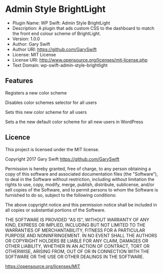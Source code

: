 # Admin Style BrightLight

 * Plugin Name:       WP Swift: Admin Style BrightLight
 * Description:       A plugin that ads custom CSS to the dashboard to match the front end colour scheme of BrightLight.
 * Version:           1.0.0
 * Author:            Gary Swift
 * Author URI:        https://github.com/GarySwift
 * License:           MIT License
 * License URI:       http://www.opensource.org/licenses/mit-license.php
 * Text Domain:       wp-swift-admin-style-brightlight

## Features
Registers a new color scheme

Disables color schemes selector for all users

Sets this new color scheme for all users

Sets a the new default color scheme for all new users in WordPress

## Licence
This project is licensed under the MIT license.

Copyright 2017 Gary Swift https://github.com/GarySwift

Permission is hereby granted, free of charge, to any person obtaining a copy of this software and associated documentation files (the "Software"), to deal in the Software without restriction, including without limitation the rights to use, copy, modify, merge, publish, distribute, sublicense, and/or sell copies of the Software, and to permit persons to whom the Software is furnished to do so, subject to the following conditions:

The above copyright notice and this permission notice shall be included in all copies or substantial portions of the Software.

THE SOFTWARE IS PROVIDED "AS IS", WITHOUT WARRANTY OF ANY KIND, EXPRESS OR IMPLIED, INCLUDING BUT NOT LIMITED TO THE WARRANTIES OF MERCHANTABILITY, FITNESS FOR A PARTICULAR PURPOSE AND NONINFRINGEMENT. IN NO EVENT SHALL THE AUTHORS OR COPYRIGHT HOLDERS BE LIABLE FOR ANY CLAIM, DAMAGES OR OTHER LIABILITY, WHETHER IN AN ACTION OF CONTRACT, TORT OR OTHERWISE, ARISING FROM, OUT OF OR IN CONNECTION WITH THE SOFTWARE OR THE USE OR OTHER DEALINGS IN THE SOFTWARE.

https://opensource.org/licenses/MIT